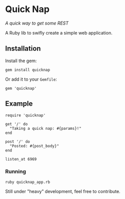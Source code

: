 # Quick Nap

_A quick way to get some REST_

A Ruby lib to swifly create a simple web application.

## Installation

Install the gem:

    gem install quicknap
    
Or add it to your `Gemfile`:

    gem 'quicknap'

## Example

    require 'quicknap'

    get '/' do
      "Taking a quick nap: #{params}!"
    end

    post '/' do
      "Posted: #{post_body}"
    end

    listen_at 6969
    
### Running

    ruby quicknap_app.rb

Still under "heavy" development, feel free to contribute.
